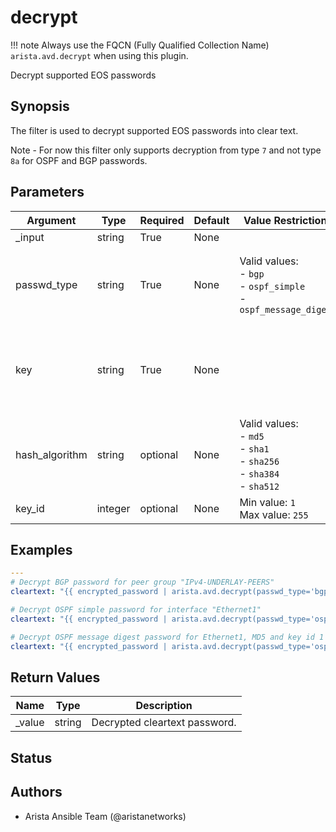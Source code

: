 # decrypt

!!! note
    Always use the FQCN (Fully Qualified Collection Name) `arista.avd.decrypt` when using this plugin.

Decrypt supported EOS passwords

## Synopsis

The filter is used to decrypt supported EOS passwords into clear text\.

Note \- For now this filter only supports decryption from type <code>7</code> and not type <code>8a</code> for OSPF and BGP passwords\.

## Parameters

| Argument | Type | Required | Default | Value Restrictions | Description |
| -------- | ---- | -------- | ------- | ------------------ | ----------- |
| _input | string | True | None |  | Encrypted EOS password\. |
| passwd_type | string | True | None | Valid values:<br>- <code>bgp</code><br>- <code>ospf_simple</code><br>- <code>ospf_message_digest</code> | Type of password to decrypt\.<br><code>bgp</code> and <code>ospf\_simple</code> requires the <em>password</em> and <em>key</em> inputs\.<br><code>ospf\_message\_digest</code> requires the <em>password</em>\, <em>key</em>\, <em>hash\_algorithm</em>\, <em>key\_id</em> inputs\. |
| key | string | True | None |  | Encryption key\. The value depends on the type of password\.<br>For BGP passwords the key is the Neighbor IP or the BGP Peer Group Name in EOS\.<br>For OSPF passwords the key is the interface name \(e\.g\.\, <code>Ethernet1</code>\)\. |
| hash_algorithm | string | optional | None | Valid values:<br>- <code>md5</code><br>- <code>sha1</code><br>- <code>sha256</code><br>- <code>sha384</code><br>- <code>sha512</code> | Hash algorithm to use with <em>passwd\_type\=\"ospf\_message\_digest\"</em>\. |
| key_id | integer | optional | None | Min value: <code>1</code><br>Max value: <code>255</code> | Key ID to use with <em>passwd\_type\=\"ospf\_message\_digest\"</em>\. |

## Examples

```yaml
---
# Decrypt BGP password for peer group "IPv4-UNDERLAY-PEERS"
cleartext: "{{ encrypted_password | arista.avd.decrypt(passwd_type='bgp', key='IPv4-UNDERLAY-PEERS') }}"

# Decrypt OSPF simple password for interface "Ethernet1"
cleartext: "{{ encrypted_password | arista.avd.decrypt(passwd_type='ospf_simple', key='Ethernet1') }}"

# Decrypt OSPF message digest password for Ethernet1, MD5 and key id 1
cleartext: "{{ encrypted_password | arista.avd.decrypt(passwd_type='ospf_message_digest', key='Ethernet1', hash_algorithm='md5', key_id='1') }}"
```

## Return Values

| Name | Type | Description |
| ---- | ---- | ----------- |
| _value | string | Decrypted cleartext password\. |

## Status

## Authors

- Arista Ansible Team (@aristanetworks)
